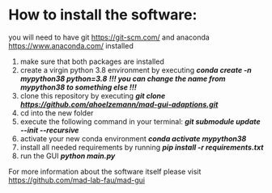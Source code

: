 # How to install the software:

you will need to have git https://git-scm.com/ and anaconda https://www.anaconda.com/ installed
1. make sure that both packages are installed
2. create a virgin python 3.8 environment by executing **_conda create -n mypython38 python=3.8_**  **_!!! you can change the name from mypython38 to something else !!!_**
3. clone this repository by executing **_git clone https://github.com/ahoelzemann/mad-gui-adaptions.git_**
4. cd into the new folder
5. execute the following command in your terminal: **_git submodule update --init --recursive_**
6. activate your new conda environment **_conda activate mypython38_**
7. install all needed requirements by running  **_pip install -r requirements.txt_**
8. run the GUI **_python main.py_**


For more information about the software itself please visit https://github.com/mad-lab-fau/mad-gui
